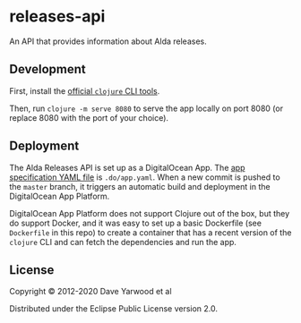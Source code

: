 # releases-api

An API that provides information about Alda releases.

## Development

First, install the [official `clojure` CLI tools][clojure-cli].

Then, run `clojure -m serve 8080` to serve the app locally on port 8080 (or
replace 8080 with the port of your choice).

## Deployment

The Alda Releases API is set up as a DigitalOcean App. The [app specification
YAML file][do-app-spec-yaml] is `.do/app.yaml`. When a new commit is pushed to
the `master` branch, it triggers an automatic build and deployment in the
DigitalOcean App Platform.

DigitalOcean App Platform does not support Clojure out of the box, but they do
support Docker, and it was easy to set up a basic Dockerfile (see `Dockerfile`
in this repo) to create a container that has a recent version of the `clojure`
CLI and can fetch the dependencies and run the app.

## License

Copyright © 2012-2020 Dave Yarwood et al

Distributed under the Eclipse Public License version 2.0.

[clojure-cli]: https://clojure.org/guides/deps_and_cli
[do-app-spec-yaml]: https://www.digitalocean.com/docs/app-platform/references/app-specification-reference/
